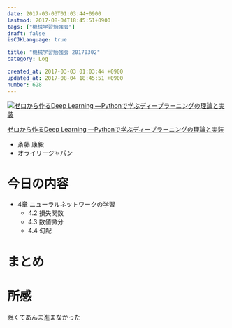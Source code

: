 ```yaml
---
date: 2017-03-03T01:03:44+0900
lastmod: 2017-08-04T18:45:51+0900
tags: ["機械学習勉強会"]
draft: false
isCJKLanguage: true

title: "機械学習勉強会 20170302"
category: Log

created_at: 2017-03-03 01:03:44 +0900
updated_at: 2017-08-04 18:45:51 +0900
number: 628
---
```


<div class="asin">
<div class="asin-image"><a href="https://www.amazon.co.jp/exec/obidos/ASIN/4873117585/nownabe0c-22/" rel="nofollow noopener" target="_blank"><img src="http://images-jp.amazon.com/images/P/4873117585.09._SL160_.jpg" alt="ゼロから作るDeep Learning ―Pythonで学ぶディープラーニングの理論と実装" title="ゼロから作るDeep Learning ―Pythonで学ぶディープラーニングの理論と実装"></a></div>
<div class="asin-detail">
<p><a href="https://www.amazon.co.jp/exec/obidos/ASIN/4873117585/nownabe0c-22/" rel="nofollow noopener" target="_blank">ゼロから作るDeep Learning ―Pythonで学ぶディープラーニングの理論と実装</a></p>
<ul>
<li>斎藤 康毅</li>
<li>オライリージャパン</li>
</ul>
</div>

<p></p>
</div>

# 今日の内容
* 4章 ニューラルネットワークの学習
    * 4.2 損失関数
    * 4.3 数値微分
    * 4.4 勾配

# まとめ

# 所感
眠くてあんま進まなかった
